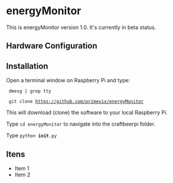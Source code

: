 # energyMonitor

This is energyMonitor version 1.0. It's currently in beta status.

## Hardware Configuration

## Installation

Open a terminal window on Raspberry Pi and type:

<code> dmesg | grep tty</code>

<code> git clone https://github.com/primevix/energyMonitor</code>

This will download (clone) the software to your local Raspberry Pi.

Type <code>cd energyMonitor</code> to navigate into the craftbeerpi folder.

Type <code>python __init__.py</code>

## Itens

* Item 1
* Item 2
